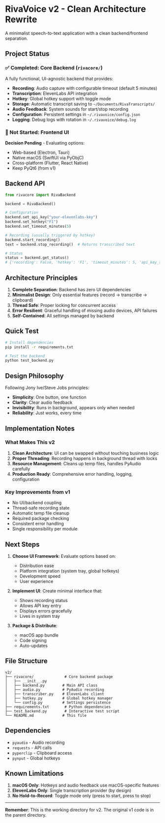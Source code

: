 # RivaVoice v2 - Clean Architecture Rewrite

A minimalist speech-to-text application with a clean backend/frontend separation.

## Project Status

### ✅ Completed: Core Backend (`rivacore/`)

A fully functional, UI-agnostic backend that provides:

- **Recording**: Audio capture with configurable timeout (default 5 minutes)
- **Transcription**: ElevenLabs API integration 
- **Hotkey**: Global hotkey support with toggle mode
- **Storage**: Automatic transcript saving to `~/Documents/RivaTranscripts/`
- **Audio Feedback**: System sounds for start/stop recording
- **Configuration**: Persistent settings in `~/.rivavoice/config.json`
- **Logging**: Debug logs with rotation in `~/.rivavoice/debug.log`

### 🚧 Not Started: Frontend UI

**Decision Pending** - Evaluating options:
- Web-based (Electron, Tauri)
- Native macOS (SwiftUI via PyObjC)
- Cross-platform (Flutter, React Native)
- Keep PyQt6 (from v1)

## Backend API

```python
from rivacore import RivaBackend

backend = RivaBackend()

# Configuration
backend.set_api_key("your-elevenlabs-key")
backend.set_hotkey("F1")  
backend.set_timeout_minutes(5)

# Recording (usually triggered by hotkey)
backend.start_recording()
text = backend.stop_recording()  # Returns transcribed text

# Status
status = backend.get_status()
# {'recording': False, 'hotkey': 'F1', 'timeout_minutes': 5, 'api_key_set': True}
```

## Architecture Principles

1. **Complete Separation**: Backend has zero UI dependencies
2. **Minimalist Design**: Only essential features (record → transcribe → clipboard)
3. **Thread Safe**: Proper locking for concurrent access
4. **Error Resilient**: Graceful handling of missing audio devices, API failures
5. **Self-Contained**: All settings managed by backend

## Quick Test

```bash
# Install dependencies
pip install -r requirements.txt

# Test the backend
python test_backend.py
```

## Design Philosophy

Following Jony Ive/Steve Jobs principles:
- **Simplicity**: One button, one function
- **Clarity**: Clear audio feedback
- **Invisibility**: Runs in background, appears only when needed
- **Reliability**: Just works, every time

## Implementation Notes

### What Makes This v2

1. **Clean Architecture**: UI can be swapped without touching business logic
2. **Proper Threading**: Recording happens in background thread with locks
3. **Resource Management**: Cleans up temp files, handles PyAudio carefully
4. **Production Ready**: Comprehensive error handling, logging, configuration

### Key Improvements from v1

- No UI/backend coupling
- Thread-safe recording state
- Automatic temp file cleanup
- Required package checking
- Consistent error handling
- Single responsibility per module

## Next Steps

1. **Choose UI Framework**: Evaluate options based on:
   - Distribution ease
   - Platform integration (system tray, global hotkeys)
   - Development speed
   - User experience

2. **Implement UI**: Create minimal interface that:
   - Shows recording status
   - Allows API key entry
   - Displays errors gracefully
   - Lives in system tray

3. **Package & Distribute**: 
   - macOS app bundle
   - Code signing
   - Auto-updates

## File Structure

```
v2/
├── rivacore/              # Core backend package
│   ├── __init__.py       
│   ├── backend.py        # Main API class
│   ├── audio.py          # PyAudio recording
│   ├── transcriber.py    # ElevenLabs client
│   ├── hotkey.py         # Global hotkey manager
│   └── config.py         # Settings persistence
├── requirements.txt       # Python dependencies
├── test_backend.py        # Interactive test script
└── README.md             # This file
```

## Dependencies

- `pyaudio` - Audio recording
- `requests` - API calls
- `pyperclip` - Clipboard access
- `pynput` - Global hotkeys

## Known Limitations

1. **macOS Only**: Hotkeys and audio feedback use macOS-specific features
2. **ElevenLabs Only**: Single transcription provider (by design)
3. **No Hold-to-Record**: Toggle mode only (press to start, press to stop)

---

**Remember**: This is the working directory for v2. The original v1 code is in the parent directory.